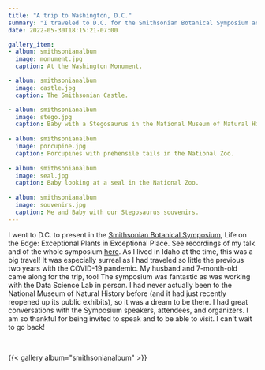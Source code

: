 ```yaml
---
title: "A trip to Washington, D.C."
summary: "I traveled to D.C. for the Smithsonian Botanical Symposium and to work in-person with Rebecca and the Data Science Lab."
date: 2022-05-30T18:15:21-07:00

gallery_item:
- album: smithsonianalbum
  image: monument.jpg
  caption: At the Washington Monument.

- album: smithsonianalbum
  image: castle.jpg
  caption: The Smithsonian Castle.

- album: smithsonianalbum
  image: stego.jpg
  caption: Baby with a Stegosaurus in the National Museum of Natural History.
  
- album: smithsonianalbum
  image: porcupine.jpg
  caption: Porcupines with prehensile tails in the National Zoo.
  
- album: smithsonianalbum
  image: seal.jpg
  caption: Baby looking at a seal in the National Zoo.
  
- album: smithsonianalbum
  image: souvenirs.jpg
  caption: Me and Baby with our Stegosaurus souvenirs.
---
```


I went to D.C. to present in the <a href="https://naturalhistory.si.edu/research/botany/news-and-highlights/smithsonian-botanical-symposium" target="_blank">Smithsonian Botanical Symposium</a>, Life on the Edge: Exceptional Plants in Exceptional Place. See recordings of my talk and of the whole symposium <a href="https://www.jennaekwealor.com/talk/smithsonianbotsymp2022/"  target="_blank">here</a>. As I lived in Idaho at the time, this was a big travel! It was especially surreal as I had traveled so little the previous two years with the COVID-19 pandemic. My husband and 7-month-old came along for the trip, too! The symposium was fantastic as was working with the Data Science Lab in person. I had never actually been to the National Museum of Natural History before (and it had just recently reopened up its public exhibits), so it was a dream to be there. I had great conversations with the Symposium speakers, attendees, and organizers. I am so thankful for being invited to speak and to be able to visit. I can't wait to go back!

<br>

{{< gallery album="smithsonianalbum" >}}

<br>
